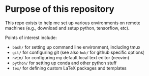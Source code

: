 # Purpose of this repository

This repo exists to help me set up various environments on remote machines (e.g., download and setup python, tensorflow, etc).

Points of interest include:
* `bash/` for setting up command line environment, including tmux
* `git/` for configuring git (see also `hub/` for github specific options)
* `nvim/` for configuring my default local text editor (neovim)
* `python/` for setting up conda and other python stuff
* `tex/` for defining custom LaTeX packages and templates
